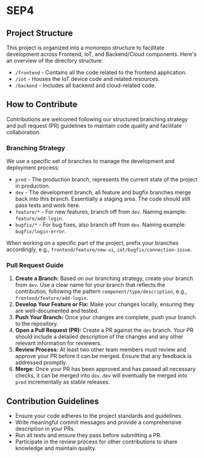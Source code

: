 # SEP4

## Project Structure
This project is organized into a monorepo structure to facilitate development across Frontend, IoT, and Backend/Cloud components. Here's an overview of the directory structure:

- `/frontend` - Contains all the code related to the frontend application.
- `/iot` - Houses the IoT device code and related resources.
- `/backend` - Includes all backend and cloud-related code.

## How to Contribute
Contributions are welcomed following our structured branching strategy and pull request (PR) guidelines to maintain code quality and facilitate collaboration.

### Branching Strategy
We use a specific set of branches to manage the development and deployment process:
- `prod` - The production branch, represents the current state of the project in production.
- `dev` - The development branch, all feature and bugfix branches merge back into this branch. Essentially a staging area. The code should still pass tests and work here.
- `feature/*` - For new features, branch off from `dev`. Naming example: `feature/add-login`.
- `bugfix/*` - For bug fixes, also branch off from `dev`. Naming example: `bugfix/login-error`.

When working on a specific part of the project, prefix your branches accordingly, e.g., `frontend/feature/new-ui`, `iot/bugfix/connection-issue`.

### Pull Request Guide
1. **Create a Branch:** Based on our branching strategy, create your branch from `dev`. Use a clear name for your branch that reflects the contribution, following the pattern `component/type/description`, e.g., `frontend/feature/add-login`.
2. **Develop Your Feature or Fix:** Make your changes locally, ensuring they are well-documented and tested.
3. **Push Your Branch:** Once your changes are complete, push your branch to the repository.
4. **Open a Pull Request (PR):** Create a PR against the `dev` branch. Your PR should include a detailed description of the changes and any other relevant information for reviewers.
5. **Review Process:** At least two other team members must review and approve your PR before it can be merged. Ensure that any feedback is addressed promptly.
6. **Merge:** Once your PR has been approved and has passed all necessary checks, it can be merged into `dev`. `dev` will eventually be merged into `prod` incrementally as stable releases.

## Contribution Guidelines
- Ensure your code adheres to the project standards and guidelines.
- Write meaningful commit messages and provide a comprehensive description in your PRs.
- Run all tests and ensure they pass before submitting a PR.
- Participate in the review process for other contributions to share knowledge and maintain quality.
